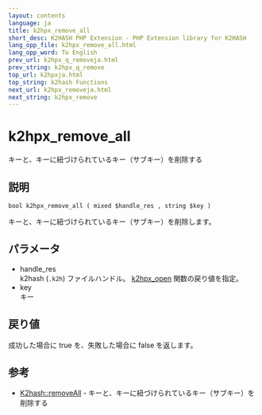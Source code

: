 ```yaml
---
layout: contents
language: ja
title: k2hpx_remove_all
short_desc: K2HASH PHP Extension - PHP Extension library for K2HASH
lang_opp_file: k2hpx_remove_all.html
lang_opp_word: To English
prev_url: k2hpx_q_removeja.html
prev_string: k2hpx_q_remove
top_url: k2hpxja.html
top_string: k2hash Functions
next_url: k2hpx_removeja.html
next_string: k2hpx_remove
---
```


# k2hpx_remove_all
キーと、キーに紐づけられているキー（サブキー）を削除する

## 説明
```
bool k2hpx_remove_all ( mixed $handle_res , string $key )
```
キーと、キーに紐づけられているキー（サブキー）を削除します。 

## パラメータ
- handle_res  
k2hash (`.k2h`) ファイルハンドル。 [k2hpx_open](k2hpx_openja.html) 関数の戻り値を指定。
- key  
キー

## 戻り値
成功した場合に true を、失敗した場合に false を返します。 

## 参考
- [K2hash::removeAll](k2h_removeallja.html) - キーと、キーに紐づけられているキー（サブキー）を削除する
